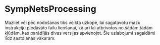 # SympNetsProcessing

Mazliet vēl pēc nodošanas tiks veikta uzkope, lai sagatavotu mazu instrukciju piedāvāto failu lieošanai, kā arī lai atbrīvotos no šādām tādām kļūdām, kas parādījās divas versijas apvienojot. Šie uzlabojumi sagaidāmi līdz sestdienas vakaram.
